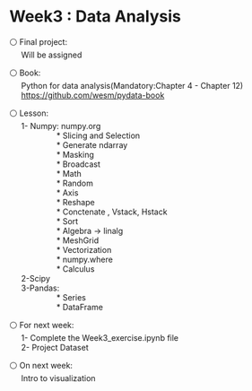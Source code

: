# Week3 : Data Analysis 

⚪️ Final project:
<br>&emsp;&ensp;Will be assigned 

⚪️ Book:
<br>&emsp;&ensp;Python for data analysis(Mandatory:Chapter 4 - Chapter 12)
<br>&emsp;&ensp;https://github.com/wesm/pydata-book

⚪️ Lesson:<br>
&emsp;&ensp;1- Numpy: numpy.org
        <br>&emsp;&emsp;&emsp;&emsp;&emsp;&emsp;* Slicing and Selection
        <br>&emsp;&emsp;&emsp;&emsp;&emsp;&emsp;* Generate ndarray
        <br>&emsp;&emsp;&emsp;&emsp;&emsp;&emsp;* Masking
        <br>&emsp;&emsp;&emsp;&emsp;&emsp;&emsp;* Broadcast
        <br>&emsp;&emsp;&emsp;&emsp;&emsp;&emsp;* Math
        <br>&emsp;&emsp;&emsp;&emsp;&emsp;&emsp;* Random
        <br>&emsp;&emsp;&emsp;&emsp;&emsp;&emsp;* Axis
        <br>&emsp;&emsp;&emsp;&emsp;&emsp;&emsp;* Reshape
        <br>&emsp;&emsp;&emsp;&emsp;&emsp;&emsp;* Conctenate , Vstack, Hstack
        <br>&emsp;&emsp;&emsp;&emsp;&emsp;&emsp;* Sort
        <br>&emsp;&emsp;&emsp;&emsp;&emsp;&emsp;* Algebra -> linalg
        <br>&emsp;&emsp;&emsp;&emsp;&emsp;&emsp;* MeshGrid
        <br>&emsp;&emsp;&emsp;&emsp;&emsp;&emsp;* Vectorization
        <br>&emsp;&emsp;&emsp;&emsp;&emsp;&emsp;* numpy.where
        <br>&emsp;&emsp;&emsp;&emsp;&emsp;&emsp;* Calculus      
&emsp;&ensp;2-Scipy
<br>&emsp;&ensp;3-Pandas:
        <br>&emsp;&emsp;&emsp;&emsp;&emsp;&emsp;* Series
        <br>&emsp;&emsp;&emsp;&emsp;&emsp;&emsp;* DataFrame

⚪️ For next week:
        <br>&emsp;&ensp;1- Complete the Week3_exercise.ipynb file 
        <br>&emsp;&ensp;2- Project Dataset
        
⚪️ On next week: 
        <br>&emsp;&ensp;Intro to visualization 


